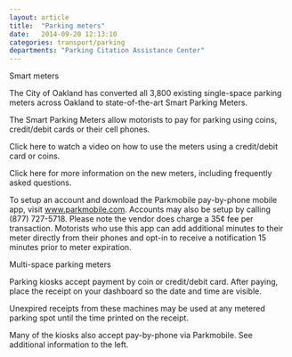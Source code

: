 ```yaml
---
layout: article
title:  "Parking meters"
date:   2014-09-20 12:13:10
categories: transport/parking
departments: "Parking Citation Assistance Center"
---
```


Smart meters

The City of Oakland has converted all 3,800 existing single-space parking meters across Oakland to state-of-the-art Smart Parking Meters.

The Smart Parking Meters allow motorists to pay for parking using coins, credit/debit cards or their cell phones.

Click here to watch a video on how to use the meters using a credit/debit card or coins.

Click here for more information on the new meters, including frequently asked questions.

To setup an account and download the Parkmobile pay-by-phone mobile app, visit www.parkmobile.com. Accounts may also be setup by calling (877) 727-5718. Please note the vendor does charge a 35¢ fee per transaction. Motorists who use this app can add additional minutes to their meter directly from their phones and opt-in to receive a notification 15 minutes prior to meter expiration.

Multi-space parking meters

Parking kiosks accept payment by coin or credit/debit card. After paying, place the receipt on your dashboard so the date and time are visible.

Unexpired receipts from these machines may be used at any metered parking spot until the time printed on the receipt.

Many of the kiosks also accept pay-by-phone via Parkmobile. See additional information to the left.